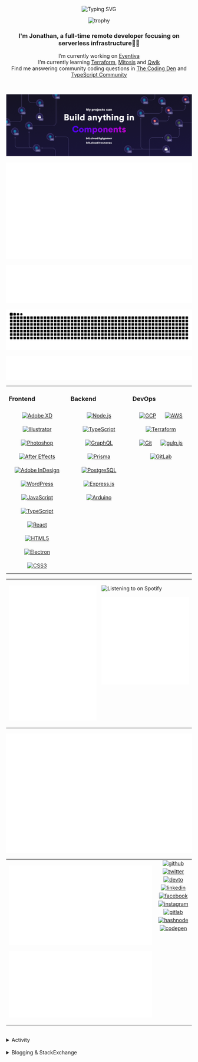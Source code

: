 <div align="center">

![Typing SVG](https://readme-typing-svg.demolab.com?font=Fira+Code&pause=1000&color=1AA9F7¢er=true&vCenter=true&width=275&lines=%3C+%F0%9F%91%8B+Hola%2C+World!+%3E;%3C+%F0%9F%91%8B+Hello%2C+World!+%3E;%3C+%F0%9F%91%8B+Bonjour%2C+World!+%3E;%3C+%F0%9F%91%8B+Welcome%2C+World+%3E)

</div>

<div align="center">

![trophy](https://github-profile-trophy.vercel.app/?username=tgtgamer&no-bg=true&no-frame=true&column=-1&margin-w=15)

</div>  
  
<div align="center">
  
###  I'm Jonathan, a full-time remote developer focusing on serverless infrastructure👨‍💻

I’m currently working on [Eventiva](https://github.com/eventiva/eventiva) </br>
I’m currently learning [Terraform](https://www.terraform.io/), [Mitosis](https://mitosis.builder.io/) and [Qwik](https://qwik.builder.io/) </br>
Find me answering community coding questions in [The Coding Den](https://discord.com/invite/code) and [TypeScript Community](https://discord.gg/typescript)

</div>
<br/>

<div align="center">

[![bit.cloud](./assets/Bit.cloud.png)](https://bit.cloud/tgtgamer)

</div>

<div align="center">

![Metrics](metrics/section-intro.svg)

</div>

<div align="center">

![Metrics](metrics/section-habbits.svg)

<picture>
  <source media="(prefers-color-scheme: dark)" srcset="games/github-snake-dark.svg" />
  <source media="(prefers-color-scheme: light)" srcset="games/github-snake.svg" />
  <img alt="github-snake" src="games/github-snake.svg" />
</picture>

![Metrics](metrics/section-languages.svg)

</div>

<table><tr><td valign="top" width="33%">

### Frontend

<div align="center">  
<a href="https://www.adobe.com/in/products/xd.html" target="_blank"><img style="margin: 10px" src="https://profilinator.rishav.dev/skills-assets/adobexd.png" alt="Adobe XD" height="50" /></a>  
<a href="https://www.adobe.com/in/products/illustrator.html" target="_blank"><img style="margin: 10px" src="https://profilinator.rishav.dev/skills-assets/adobe_illustrator-icon.svg" alt="Illustrator" height="50" /></a>  
<a href="https://www.adobe.com/in/products/photoshop.html" target="_blank"><img style="margin: 10px" src="https://profilinator.rishav.dev/skills-assets/photoshop-plain.svg" alt="Photoshop" height="50" /></a>  
<a href="https://www.adobe.com/in/products/aftereffects.html" target="_blank"><img style="margin: 10px" src="https://profilinator.rishav.dev/skills-assets/aftereffects.png" alt="After Effects" height="50" /></a>  
<a href="https://www.adobe.com/in/products/indesign.html" target="_blank"><img style="margin: 10px" src="https://profilinator.rishav.dev/skills-assets/adobeindesign.svg" alt="Adobe InDesign" height="50" /></a>  
<a href="https://wordpress.com/" target="_blank"><img style="margin: 10px" src="https://profilinator.rishav.dev/skills-assets/wordpress.png" alt="WordPress" height="50" /></a>  
<a href="https://www.javascript.com/" target="_blank"><img style="margin: 10px" src="https://profilinator.rishav.dev/skills-assets/javascript-original.svg" alt="JavaScript" height="50" /></a>  
<a href="https://www.typescriptlang.org/" target="_blank"><img style="margin: 10px" src="https://profilinator.rishav.dev/skills-assets/typescript-original.svg" alt="TypeScript" height="50" /></a>  
<a href="https://reactjs.org/" target="_blank"><img style="margin: 10px" src="https://profilinator.rishav.dev/skills-assets/react-original-wordmark.svg" alt="React" height="50" /></a>  
<a href="https://en.wikipedia.org/wiki/HTML5" target="_blank"><img style="margin: 10px" src="https://profilinator.rishav.dev/skills-assets/html5-original-wordmark.svg" alt="HTML5" height="50" /></a>  
<a href="https://www.electronjs.org/" target="_blank"><img style="margin: 10px" src="https://profilinator.rishav.dev/skills-assets/electron-original.svg" alt="Electron" height="50" /></a>  
<a href="https://www.w3schools.com/css/" target="_blank"><img style="margin: 10px" src="https://profilinator.rishav.dev/skills-assets/css3-original-wordmark.svg" alt="CSS3" height="50" /></a>  
</div>

</td><td valign="top" width="33%">

### Backend

<div align="center">  
<a href="https://nodejs.org/" target="_blank"><img style="margin: 10px" src="https://profilinator.rishav.dev/skills-assets/nodejs-original-wordmark.svg" alt="Node.js" height="50" /></a>  
<a href="https://www.typescriptlang.org/" target="_blank"><img style="margin: 10px" src="https://profilinator.rishav.dev/skills-assets/typescript-original.svg" alt="TypeScript" height="50" /></a>  
<a href="https://graphql.org/" target="_blank"><img style="margin: 10px" src="https://profilinator.rishav.dev/skills-assets/graphql.png" alt="GraphQL" height="50" /></a>  
<a href="https://www.prisma.io/" target="_blank"><img style="margin: 10px" src="https://profilinator.rishav.dev/skills-assets/prisma.png" alt="Prisma" height="50" /></a>  
<a href="https://www.postgresql.org/" target="_blank"><img style="margin: 10px" src="https://profilinator.rishav.dev/skills-assets/postgresql-original-wordmark.svg" alt="PostgreSQL" height="50" /></a>  
<a href="https://expressjs.com/" target="_blank"><img style="margin: 10px" src="https://profilinator.rishav.dev/skills-assets/express-original-wordmark.svg" alt="Express.js" height="50" /></a>  
<a href="https://www.arduino.cc/" target="_blank"><img style="margin: 10px" src="https://profilinator.rishav.dev/skills-assets/arduino.png" alt="Arduino" height="50" /></a>  
</div>

</td><td valign="top" width="33%">

### DevOps

<div align="center">  
<a href="https://cloud.google.com/" target="_blank"><img style="margin: 10px" src="https://profilinator.rishav.dev/skills-assets/google_cloud-icon.svg" alt="GCP" height="50" /></a>  
<a href="https://aws.amazon.com/" target="_blank"><img style="margin: 10px" src="https://profilinator.rishav.dev/skills-assets/amazonwebservices-original-wordmark.svg" alt="AWS" height="50" /></a>  
<a href="https://www.terraform.io/" target="_blank"><img style="margin: 10px" src="https://profilinator.rishav.dev/skills-assets/terraformio-icon.svg" alt="Terraform" height="50" /></a>  
<a href="https://github.com/" target="_blank"><img style="margin: 10px" src="https://profilinator.rishav.dev/skills-assets/git-scm-icon.svg" alt="Git" height="50" /></a>  
<a href="https://gulpjs.com/" target="_blank"><img style="margin: 10px" src="https://profilinator.rishav.dev/skills-assets/gulp-plain.svg" alt="gulp.js" height="50" /></a>  
<a href="https://about.gitlab.com/" target="_blank"><img style="margin: 10px" src="https://profilinator.rishav.dev/skills-assets/gitlab.svg" alt="GitLab" height="50" /></a>  
</div>

</td></tr></table>

<table style="border: none;"><tr style="border: none;"><td valign="top" width="50%" style="border: none;">

![Metrics](metrics/section-sponsors.svg)

</td><td valign="top" width="50%" style="border: none;">

![Listening to on Spotify](https://spotify-github-profile.vercel.app/api/view?uid=21xc6lko2t6sn466piiwtnhuq&cover_image=true&theme=novatorem&bar_color_cover=true)

![Metrics](metrics/section-leetcode.svg)

</td></tr></table>

![Metrics](metrics/section-achievements.svg)


<table style="border: none;"><tr style="border: none;"><td valign="top" width="80%" style="border: none;">

![Metrics](metrics/section-code.svg)

![Metrics](metrics/section-followup.svg)


</td><td valign="top" width="20%" style="border: none;">

<div align="center">

<a href="https://github.com/TGTGamer" target="_blank">
<img src=https://img.shields.io/badge/github-%2324292e.svg?&style=for-the-badge&logo=github&logoColor=white alt=github style="margin-bottom: 5px;" />
</a>

<a href="https://twitter.com/TGTGamer" target="_blank">
<img src=https://img.shields.io/badge/twitter-%2300acee.svg?&style=for-the-badge&logo=twitter&logoColor=white alt=twitter style="margin-bottom: 5px;" />
</a>

<a href="https://dev.to/TGTGamer" target="_blank">
<img src=https://img.shields.io/badge/dev.to-%2308090A.svg?&style=for-the-badge&logo=dev.to&logoColor=white alt=devto style="margin-bottom: 5px;" />
</a>

<a href="https://linkedin.com/in/tgtgamer" target="_blank">
<img src=https://img.shields.io/badge/linkedin-%231E77B5.svg?&style=for-the-badge&logo=linkedin&logoColor=white alt=linkedin style="margin-bottom: 5px;" />
</a>

<a href="https://www.facebook.com/jonathanstevens144" target="_blank">
<img src=https://img.shields.io/badge/facebook-%232E87FB.svg?&style=for-the-badge&logo=facebook&logoColor=white alt=facebook style="margin-bottom: 5px;" />
</a>

<a href="https://instagram.com/tgtgamer" target="_blank">
<img src=https://img.shields.io/badge/instagram-%23000000.svg?&style=for-the-badge&logo=instagram&logoColor=white alt=instagram style="margin-bottom: 5px;" />
</a>

<a href="https://gitlab.com/TGTGamer" target="_blank">
<img src=https://img.shields.io/badge/gitlab-330F63.svg?&style=for-the-badge&logo=gitlab&logoColor=white alt=gitlab style="margin-bottom: 5px;" />
</a>

<a href="https://hashnode.com/@TGTGamer" target="_blank">
<img src=https://img.shields.io/badge/hashnode-%232962FF.svg?&style=for-the-badge&logo=hashnode&logoColor=white alt=hashnode style="margin-bottom: 5px;" />
</a>

<a href="https://codepen.com/TGTGamer" target="_blank">
<img src=https://img.shields.io/badge/codepen-%23131417.svg?&style=for-the-badge&logo=codepen&logoColor=white alt=codepen style="margin-bottom: 5px;" />
</a>  
</div>

</td></tr></table>

<br/>

<details><summary> Activity </summary>
  
<table><tr><td valign="top" width="50%">

<!--START_SECTION:activity-->

1. 🎉 Merged PR [#139](https://github.com/Eventiva/Eventiva/pull/139) in [Eventiva/Eventiva](https://github.com/Eventiva/Eventiva)
2. 🎉 Merged PR [#138](https://github.com/Eventiva/Eventiva/pull/138) in [Eventiva/Eventiva](https://github.com/Eventiva/Eventiva)
3. 💪 Opened PR [#138](https://github.com/Eventiva/Eventiva/pull/138) in [Eventiva/Eventiva](https://github.com/Eventiva/Eventiva)
4. ❌ Closed PR [#137](https://github.com/Eventiva/Eventiva/pull/137) in [Eventiva/Eventiva](https://github.com/Eventiva/Eventiva)
5. 💪 Opened PR [#137](https://github.com/Eventiva/Eventiva/pull/137) in [Eventiva/Eventiva](https://github.com/Eventiva/Eventiva)
6. ❌ Closed PR [#49](https://github.com/Eventiva/Eventiva/pull/49) in [Eventiva/Eventiva](https://github.com/Eventiva/Eventiva)
7. ❌ Closed PR [#90](https://github.com/Eventiva/Eventiva/pull/90) in [Eventiva/Eventiva](https://github.com/Eventiva/Eventiva)
8. ❌ Closed PR [#136](https://github.com/Eventiva/Eventiva/pull/136) in [Eventiva/Eventiva](https://github.com/Eventiva/Eventiva)
9. ❌ Closed PR [#4](https://github.com/Eventiva/vetting/pull/4) in [Eventiva/vetting](https://github.com/Eventiva/vetting)
10. ❌ Closed PR [#5](https://github.com/Eventiva/teamspeak_integration/pull/5) in [Eventiva/teamspeak_integration](https://github.com/Eventiva/teamspeak_integration)
11. ❌ Closed PR [#4](https://github.com/Eventiva/teamspeak_integration/pull/4) in [Eventiva/teamspeak_integration](https://github.com/Eventiva/teamspeak_integration)
12. ❌ Closed PR [#3](https://github.com/Eventiva/teamspeak_integration/pull/3) in [Eventiva/teamspeak_integration](https://github.com/Eventiva/teamspeak_integration)
13. ❌ Closed PR [#5](https://github.com/Eventiva/segment_connect/pull/5) in [Eventiva/segment_connect](https://github.com/Eventiva/segment_connect)
14. ❌ Closed PR [#4](https://github.com/Eventiva/segment_connect/pull/4) in [Eventiva/segment_connect](https://github.com/Eventiva/segment_connect)
15. ❌ Closed PR [#3](https://github.com/Eventiva/vetting/pull/3) in [Eventiva/vetting](https://github.com/Eventiva/vetting)
16. ❌ Closed PR [#3](https://github.com/Eventiva/segment_connect/pull/3) in [Eventiva/segment_connect](https://github.com/Eventiva/segment_connect)
17. ❌ Closed PR [#8](https://github.com/Eventiva/grand_theft_auto/pull/8) in [Eventiva/grand_theft_auto](https://github.com/Eventiva/grand_theft_auto)
18. ❌ Closed PR [#10](https://github.com/Eventiva/grand_theft_auto/pull/10) in [Eventiva/grand_theft_auto](https://github.com/Eventiva/grand_theft_auto)
19. ❌ Closed PR [#5](https://github.com/Eventiva/grand_theft_auto/pull/5) in [Eventiva/grand_theft_auto](https://github.com/Eventiva/grand_theft_auto)
20. ❌ Closed PR [#6](https://github.com/Eventiva/grand_theft_auto/pull/6) in [Eventiva/grand_theft_auto](https://github.com/Eventiva/grand_theft_auto)
21. ❌ Closed PR [#4](https://github.com/Eventiva/grand_theft_auto/pull/4) in [Eventiva/grand_theft_auto](https://github.com/Eventiva/grand_theft_auto)
22. ❌ Closed PR [#7](https://github.com/Eventiva/grand_theft_auto/pull/7) in [Eventiva/grand_theft_auto](https://github.com/Eventiva/grand_theft_auto)
23. ❌ Closed PR [#3](https://github.com/Eventiva/grand_theft_auto/pull/3) in [Eventiva/grand_theft_auto](https://github.com/Eventiva/grand_theft_auto)
24. ❌ Closed PR [#9](https://github.com/Eventiva/grand_theft_auto/pull/9) in [Eventiva/grand_theft_auto](https://github.com/Eventiva/grand_theft_auto)
25. ❌ Closed PR [#11](https://github.com/Eventiva/grand_theft_auto/pull/11) in [Eventiva/grand_theft_auto](https://github.com/Eventiva/grand_theft_auto)
26. ❌ Closed PR [#19](https://github.com/Eventiva/discord_integration/pull/19) in [Eventiva/discord_integration](https://github.com/Eventiva/discord_integration)
27. ❌ Closed PR [#5](https://github.com/Eventiva/custody/pull/5) in [Eventiva/custody](https://github.com/Eventiva/custody)
28. ❌ Closed PR [#16](https://github.com/Eventiva/Control-Centre/pull/16) in [Eventiva/Control-Centre](https://github.com/Eventiva/Control-Centre)
29. ❌ Closed PR [#2](https://github.com/Eventiva/vetting/pull/2) in [Eventiva/vetting](https://github.com/Eventiva/vetting)
30. ❌ Closed PR [#2](https://github.com/Eventiva/Teamspeak-Integration/pull/2) in [Eventiva/Teamspeak-Integration](https://github.com/Eventiva/Teamspeak-Integration)
31. ❌ Closed PR [#5](https://github.com/Eventiva/justice/pull/5) in [Eventiva/justice](https://github.com/Eventiva/justice)
32. ❌ Closed PR [#5](https://github.com/Eventiva/incident_management/pull/5) in [Eventiva/incident_management](https://github.com/Eventiva/incident_management)
33. ❌ Closed PR [#8](https://github.com/Eventiva/gaming/pull/8) in [Eventiva/gaming](https://github.com/Eventiva/gaming)
34. ❌ Closed PR [#6](https://github.com/Eventiva/fleet_management/pull/6) in [Eventiva/fleet_management](https://github.com/Eventiva/fleet_management)
<!--END_SECTION:activity-->

</td></tr></table></details>

<br/>

<details>
 <summary> Blogging & StackExchange </summary>
  
<!-- BLOG-POST-LIST:START -->
- [PDF-Lib - React Native - Embed Images - image.scaleToFit Error Thrown](https://stackoverflow.com/questions/75745732/pdf-lib-react-native-embed-images-image-scaletofit-error-thrown)
- [Tensorflow React - Error: modelWeightsID must be a number or number array when import](https://stackoverflow.com/questions/74309939/tensorflow-react-error-modelweightsid-must-be-a-number-or-number-array-when-i)
- [Answer by Jonathan Stevens for Fetch status on audio stream - HTTP Response](https://stackoverflow.com/questions/67752301/fetch-status-on-audio-stream-http-response/67757137#67757137)
- [Fetch status on audio stream - HTTP Response](https://stackoverflow.com/questions/67752301/fetch-status-on-audio-stream-http-response)
- [Github Actions detect author_association](https://stackoverflow.com/questions/63188674/github-actions-detect-author-association)
- [Answer by Jonathan Stevens for React styling - Overflow issues - Expo &amp; Electron single workflow](https://stackoverflow.com/questions/59939824/react-styling-overflow-issues-expo-electron-single-workflow/59941715#59941715)
- [React styling - Overflow issues - Expo &amp; Electron single workflow](https://stackoverflow.com/questions/59939824/react-styling-overflow-issues-expo-electron-single-workflow)
- [React WebkitAppRegion Warnings](https://stackoverflow.com/questions/59870837/react-webkitappregion-warnings)
- [Dialogflow &amp; Express -- Fulfilment](https://stackoverflow.com/questions/57964582/dialogflow-express-fulfilment)
- [Answer by Jonathan Stevens for SVG Changing specific colour - CSS &amp; JS](https://stackoverflow.com/questions/51461082/svg-changing-specific-colour-css-js/51467484#51467484)
- [SVG Changing specific colour - CSS &amp; JS](https://stackoverflow.com/questions/51461082/svg-changing-specific-colour-css-js)
- [Complex Wireframe to solid for use in Autodesk 2018](https://stackoverflow.com/questions/47948929/complex-wireframe-to-solid-for-use-in-autodesk-2018)
- [Cookie based Redirection using Javascript](https://stackoverflow.com/questions/47686107/cookie-based-redirection-using-javascript)
- [How to make the bot know if its messaged someone before? C# based SteamBot](https://stackoverflow.com/questions/44035406/how-to-make-the-bot-know-if-its-messaged-someone-before-c-sharp-based-steambot)
- [How to convert fs:path to variable](https://stackoverflow.com/questions/43879791/how-to-convert-fspath-to-variable)
<!-- BLOG-POST-LIST:END -->
  
</details>
<br />
